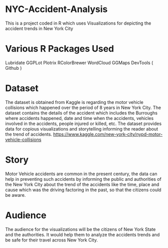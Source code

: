 # NYC-Accident-Analysis
This is a project coded in R which uses Visualizations for depicting the accident trends in New York City



# Various R Packages Used 
Lubridate
GGPLot
Plotrix
RColorBrewer
WordCloud
GGMaps
DevTools ( Github )

# Dataset
The dataset is obtained from Kaggle is regarding the motor vehicle collisions which happened over the period of 8 years in New York City. The dataset contains the details of the accident which includes the Burroughs where accidents happened, date and time when the accidents, vehicles involved in the accidents, people injured or killed, etc. The dataset provides data for copious visualizations and storytelling informing the reader about the trend of accidents.
https://www.kaggle.com/new-york-city/nypd-motor-vehicle-collisions

# Story
Motor Vehicle accidents are common in the present century, the data can help in preventing such accidents by informing the public and authorities of the New York City about the trend of the accidents like the time, place and cause which was the driving factoring in the past, so that the citizens could be aware.

# Audience
The audience for the visualizations will be the citizens of New York State and the authorities. It would help them to analyze the accidents trends and be safe for their travel across New York City.
